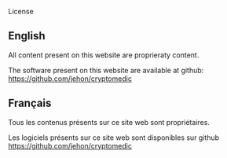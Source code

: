 License

## English

All content present on this website are proprieraty content.

The software present on this website are available at github:
https://github.com/jehon/cryptomedic

## Français

Tous les contenus présents sur ce site web sont propriétaires.

Les logiciels présents sur ce site web sont disponibles sur github
https://github.com/jehon/cryptomedic
